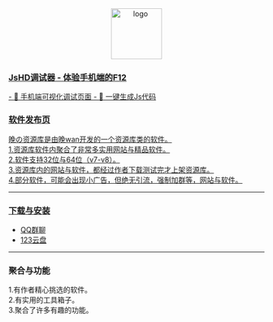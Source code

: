 <div align="center">
  <a href="https://flowus.cn/wdzyk/share/f03cf2e4-efd3-4408-90f7-f13fc092254e"><img width="100px" alt="logo" src="https://pan.tenire.com/view.php/e782348fe6efc4508ee3517d859e8e04.jpg"/>
 
<div align="left">  
  <h3>
  JsHD调试器 - 体验手机端的F12
</h3>
- 🚀 手机端可视化调试页面
- 💎 一键生成Js代码
  
### 软件发布页
晚の资源库是由晚wan开发的一个资源库类的软件。<br>
1.资源库软件内聚合了非常多实用网站与精品软件。<br>
2.软件支持32位与64位（v7-v8）。<br>
3.资源库内的网站与软件，都经过作者下载测试完才上架资源库。<br>
4.部分软件，可能会出现小广告，但绝无引流，强制加群等，网站与软件。

---

### 下载与安装
- [QQ群聊](http://qm.qq.com/cgi-bin/qm/qr?_wv=1027&k=uwsKwYOHuNdrr7jXNk4HI-VG2qBG-xJ6&authKey=QoKdEGe%2FY0Pxc3IczCHm%2FgSfecByLJjfBG6Hbj%2FuWTFoRMl5QCMqlL5JlOsZ94ct&noverify=0&group_code=773526766)
- [123云盘](https://www.123pan.com/s/63nZVv-yEyMd.html)

---

### 聚合与功能
1.有作者精心挑选的软件。<br>
2.有实用的工具箱子。<br>
3.聚合了许多有趣的功能。
